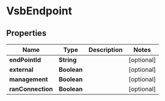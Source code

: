 
# VsbEndpoint

## Properties
Name | Type | Description | Notes
------------ | ------------- | ------------- | -------------
**endPointId** | **String** |  |  [optional]
**external** | **Boolean** |  |  [optional]
**management** | **Boolean** |  |  [optional]
**ranConnection** | **Boolean** |  |  [optional]



